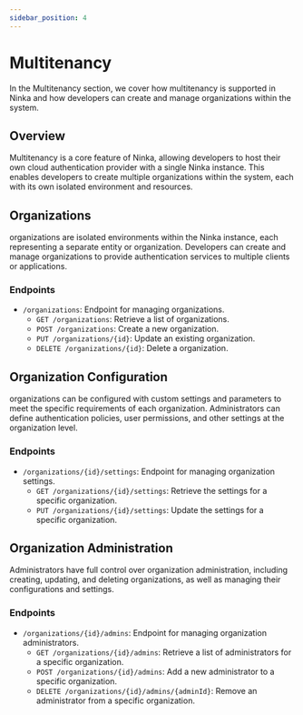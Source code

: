 ```yaml
---
sidebar_position: 4
---
```


# Multitenancy

In the Multitenancy section, we cover how multitenancy is supported in Ninka and how developers can create and manage organizations within the system.

## Overview

Multitenancy is a core feature of Ninka, allowing developers to host their own cloud authentication provider with a single Ninka instance. This enables developers to create multiple organizations within the system, each with its own isolated environment and resources.

## Organizations

organizations are isolated environments within the Ninka instance, each representing a separate entity or organization. Developers can create and manage organizations to provide authentication services to multiple clients or applications.

### Endpoints

- `/organizations`: Endpoint for managing organizations.
  - `GET /organizations`: Retrieve a list of organizations.
  - `POST /organizations`: Create a new organization.
  - `PUT /organizations/{id}`: Update an existing organization.
  - `DELETE /organizations/{id}`: Delete a organization.

## Organization Configuration

organizations can be configured with custom settings and parameters to meet the specific requirements of each organization. Administrators can define authentication policies, user permissions, and other settings at the organization level.

### Endpoints

- `/organizations/{id}/settings`: Endpoint for managing organization settings.
  - `GET /organizations/{id}/settings`: Retrieve the settings for a specific organization.
  - `PUT /organizations/{id}/settings`: Update the settings for a specific organization.

## Organization Administration

Administrators have full control over organization administration, including creating, updating, and deleting organizations, as well as managing their configurations and settings.

### Endpoints

- `/organizations/{id}/admins`: Endpoint for managing organization administrators.
  - `GET /organizations/{id}/admins`: Retrieve a list of administrators for a specific organization.
  - `POST /organizations/{id}/admins`: Add a new administrator to a specific organization.
  - `DELETE /organizations/{id}/admins/{adminId}`: Remove an administrator from a specific organization.
